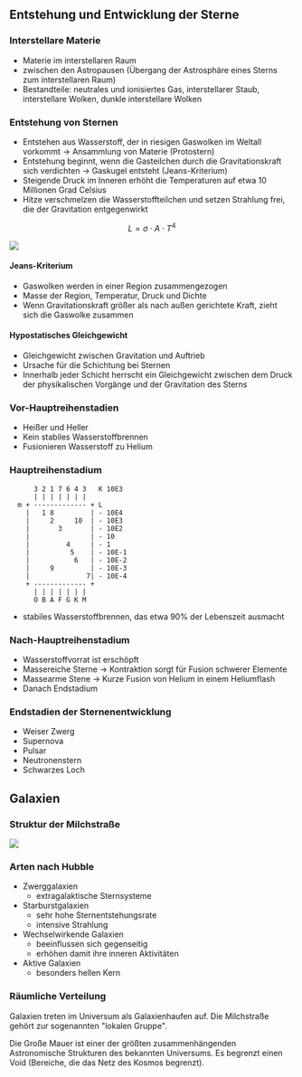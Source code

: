 
## Entstehung und Entwicklung der Sterne

### Interstellare Materie

- Materie im interstellaren Raum
- zwischen den Astropausen (Übergang der Astrosphäre eines Sterns zum interstellaren Raum)
- Bestandteile: neutrales und ionisiertes Gas, interstellarer Staub, interstellare Wolken, dunkle interstellare Wolken

### Entstehung von Sternen

- Entstehen aus Wasserstoff, der in riesigen Gaswolken im Weltall vorkommt → Ansammlung von Materie (Protostern)
- Entstehung beginnt, wenn die Gasteilchen durch die Gravitationskraft sich verdichten -> Gaskugel entsteht (Jeans-Kriterium)
- Steigende Druck im Inneren erhöht die Temperaturen auf etwa 10 Millionen Grad Celsius
- Hitze verschmelzen die Wasserstoffteilchen und setzen Strahlung frei, die der Gravitation entgegenwirkt

$$L=\sigma\cdot A\cdot T^{4}$$

![](Fließschema%20Sternenentstehung.png)

#### Jeans-Kriterium

- Gaswolken werden in einer Region zusammengezogen
- Masse der Region, Temperatur, Druck und Dichte
- Wenn Gravitationskraft größer als nach außen gerichtete Kraft, zieht sich die Gaswolke zusammen

#### Hypostatisches Gleichgewicht

- Gleichgewicht zwischen Gravitation und Auftrieb
- Ursache für die Schichtung bei Sternen
- Innerhalb jeder Schicht herrscht ein Gleichgewicht zwischen dem Druck der physikalischen Vorgänge und der Gravitation des Sterns

### Vor-Hauptreihenstadien

- Heißer und Heller
- Kein stabiles Wasserstoffbrennen
- Fusionieren Wasserstoff zu Helium

### Hauptreihenstadium

```
	  3 2 1 7 6 4 3	  K 10E3	
	  |	| | | | | |				
  m	+ ------------- + L			
	|	1 8			| - 10E4	
	|	  2		10	| - 10E3	
	|	  	3		| - 10E2	
	|				| - 10		
	|		  4		| - 1		
	|		   5	| - 10E-1	
	|			6	| - 10E-2	
	|	  9			| - 10E-3	
	|			   7| - 10E-4	
	+ ------------- + 			
	  | | | | | | |				
	  O B A F G K M				
```

- stabiles Wasserstoffbrennen, das etwa 90% der Lebenszeit ausmacht

### Nach-Hauptreihenstadium

- Wasserstoffvorrat ist erschöpft
- Massereiche Sterne -> Kontraktion sorgt für Fusion schwerer Elemente
- Massearme Stene -> Kurze Fusion von Helium in einem Heliumflash
- Danach Endstadium

### Endstadien der Sternenentwicklung

- Weiser Zwerg
- Supernova
- Pulsar
- Neutronenstern
- Schwarzes Loch

## Galaxien

### Struktur der Milchstraße 

![](Struktur%20der%20Milchstraße.png)

### Arten nach Hubble

- Zwerggalaxien 
	- extragalaktische Sternsysteme
- Starburstgalaxien
	- sehr hohe Sternentstehungsrate
	- intensive Strahlung
- Wechselwirkende Galaxien
	- beeinflussen sich gegenseitig
	- erhöhen damit ihre inneren Aktivitäten
- Aktive Galaxien
	- besonders hellen Kern

### Räumliche Verteilung

Galaxien treten im Universum als Galaxienhaufen auf. Die Milchstraße gehört zur sogenannten "lokalen Gruppe".

Die Große Mauer ist einer der größten zusammenhängenden Astronomische Strukturen des bekannten Universums. Es begrenzt einen Void (Bereiche, die das Netz des Kosmos begrenzt).
